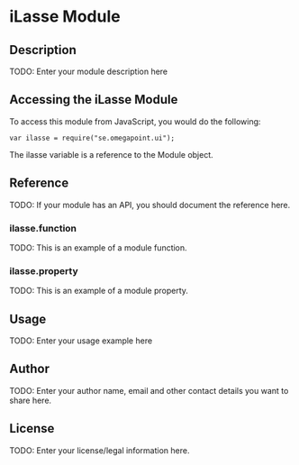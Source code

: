 # iLasse Module

## Description

TODO: Enter your module description here

## Accessing the iLasse Module

To access this module from JavaScript, you would do the following:

    var ilasse = require("se.omegapoint.ui");

The ilasse variable is a reference to the Module object.

## Reference

TODO: If your module has an API, you should document
the reference here.

### ilasse.function

TODO: This is an example of a module function.

### ilasse.property

TODO: This is an example of a module property.

## Usage

TODO: Enter your usage example here

## Author

TODO: Enter your author name, email and other contact
details you want to share here.

## License

TODO: Enter your license/legal information here.
